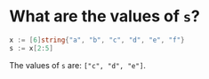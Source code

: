 # What are the values of `s`?

```go
x := [6]string{"a", "b", "c", "d", "e", "f"}
s := x[2:5]
```

The values of `s` are: `["c", "d", "e"]`.
